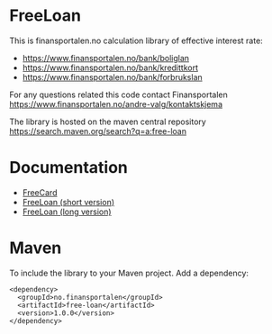 # FreeLoan

This is finansportalen.no calculation library of effective interest rate: 
* https://www.finansportalen.no/bank/boliglan
* https://www.finansportalen.no/bank/kredittkort
* https://www.finansportalen.no/bank/forbrukslan

For any questions related this code contact Finansportalen https://www.finansportalen.no/andre-valg/kontaktskjema

The library is hosted on the maven central repository https://search.maven.org/search?q=a:free-loan

# Documentation

* [FreeCard](/docs/freeCard.pdf)
* [FreeLoan (short version)](/docs/freeLoan_short.docx)
* [FreeLoan (long version)](/docs/freeLoan_long.docx)

# Maven
To include the library to your Maven project. Add a dependency:

  ```
  <dependency>
    <groupId>no.finansportalen</groupId>
    <artifactId>free-loan</artifactId>
    <version>1.0.0</version>
  </dependency>
  ```
